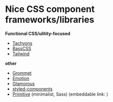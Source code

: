 # Nice CSS component frameworks/libraries   

**Functional CSS/ulitity-focused**

* [Tachyons](http://tachyons.io/)  
* [BassCSS](https://basscss.com/)  
* [Tailwind](https://tailwindcss.com/)  

**other**

* [Grommet](https://v2.grommet.io/)
* [Emotion](https://emotion.sh/docs/introduction)
* [Glamorous](https://glamorous.rocks/)
* [styled-components](https://www.styled-components.com/)
* [Primitive](https://taniarascia.github.io/primitive/) (minimalist, Sass) (embeddable link: <link rel="stylesheet" href="https://unpkg.com/primitive-ui/dist/css/main.css" />)